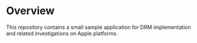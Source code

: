 # Overview

This repository contains a small sample application for DRM implementation and related investigations on Apple platforms.

